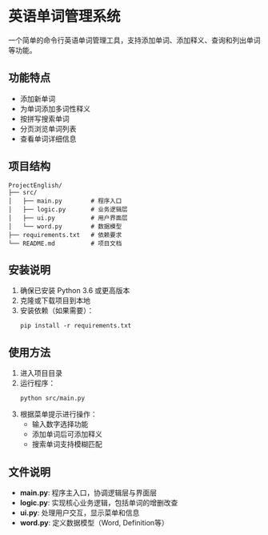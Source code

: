 # 英语单词管理系统

一个简单的命令行英语单词管理工具，支持添加单词、添加释义、查询和列出单词等功能。

## 功能特点
- 添加新单词
- 为单词添加多词性释义
- 按拼写搜索单词
- 分页浏览单词列表
- 查看单词详细信息

## 项目结构
```
ProjectEnglish/
├── src/
│   ├── main.py        # 程序入口
│   ├── logic.py       # 业务逻辑层
│   ├── ui.py          # 用户界面层
│   └── word.py        # 数据模型
├── requirements.txt   # 依赖要求
└── README.md          # 项目文档
```

## 安装说明
1. 确保已安装 Python 3.6 或更高版本
2. 克隆或下载项目到本地
3. 安装依赖（如果需要）：
   ```
   pip install -r requirements.txt
   ```

## 使用方法
1. 进入项目目录
2. 运行程序：
   ```
   python src/main.py
   ```
3. 根据菜单提示进行操作：
   - 输入数字选择功能
   - 添加单词后可添加释义
   - 搜索单词支持模糊匹配

## 文件说明
- **main.py**: 程序主入口，协调逻辑层与界面层
- **logic.py**: 实现核心业务逻辑，包括单词的增删改查
- **ui.py**: 处理用户交互，显示菜单和信息
- **word.py**: 定义数据模型（Word, Definition等）